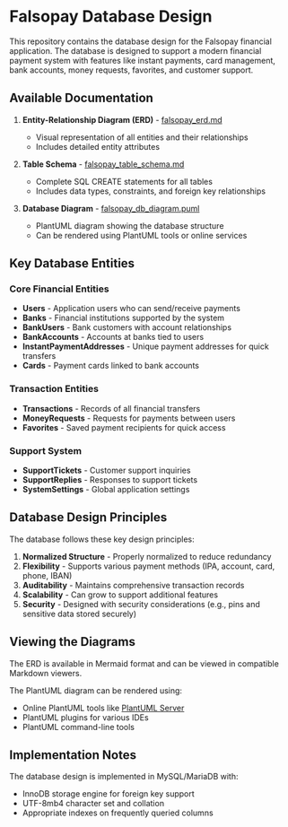 # Falsopay Database Design

This repository contains the database design for the Falsopay financial application. The database is designed to support a modern financial payment system with features like instant payments, card management, bank accounts, money requests, favorites, and customer support.

## Available Documentation

1. **Entity-Relationship Diagram (ERD)** - [falsopay_erd.md](docs/design/ERD/falsopay_erd.md)
   * Visual representation of all entities and their relationships
   * Includes detailed entity attributes

2. **Table Schema** - [falsopay_table_schema.md](docs/design/ERD/falsopay_table_schema.md)
   * Complete SQL CREATE statements for all tables
   * Includes data types, constraints, and foreign key relationships

3. **Database Diagram** - [falsopay_db_diagram.puml](docs/design/ERD/falsopay_db_diagram.puml)
   * PlantUML diagram showing the database structure
   * Can be rendered using PlantUML tools or online services

## Key Database Entities

### Core Financial Entities
* **Users** - Application users who can send/receive payments
* **Banks** - Financial institutions supported by the system
* **BankUsers** - Bank customers with account relationships
* **BankAccounts** - Accounts at banks tied to users
* **InstantPaymentAddresses** - Unique payment addresses for quick transfers
* **Cards** - Payment cards linked to bank accounts

### Transaction Entities
* **Transactions** - Records of all financial transfers
* **MoneyRequests** - Requests for payments between users
* **Favorites** - Saved payment recipients for quick access

### Support System
* **SupportTickets** - Customer support inquiries
* **SupportReplies** - Responses to support tickets
* **SystemSettings** - Global application settings

## Database Design Principles

The database follows these key design principles:

1. **Normalized Structure** - Properly normalized to reduce redundancy
2. **Flexibility** - Supports various payment methods (IPA, account, card, phone, IBAN)
3. **Auditability** - Maintains comprehensive transaction records
4. **Scalability** - Can grow to support additional features
5. **Security** - Designed with security considerations (e.g., pins and sensitive data stored securely)

## Viewing the Diagrams

The ERD is available in Mermaid format and can be viewed in compatible Markdown viewers.

The PlantUML diagram can be rendered using:
* Online PlantUML tools like [PlantUML Server](http://www.plantuml.com/plantuml/uml/)
* PlantUML plugins for various IDEs
* PlantUML command-line tools

## Implementation Notes

The database design is implemented in MySQL/MariaDB with:
* InnoDB storage engine for foreign key support
* UTF-8mb4 character set and collation
* Appropriate indexes on frequently queried columns 